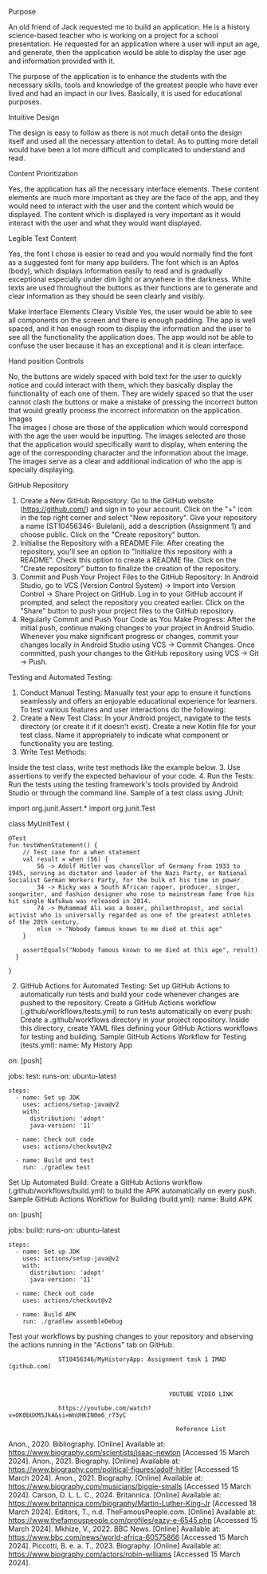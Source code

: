 Purpose 

An old friend of Jack requested me to build an application. He is a history science-based teacher who is working on a project for a school presentation. 
He requested for an application where a user will input an age, and generate, then the application would be able to display the user age and information provided with it. 
 
The purpose of the application is to enhance the students with the necessary skills, tools and knowledge of the greatest people who have ever lived and had an impact in our lives. Basically, it is used for educational purposes. 

Intuitive Design

The design is easy to follow as there is not much detail onto the design itself and used all the necessary attention to detail. As to putting more detail would have been a lot more difficult and complicated to understand and read.

Content Prioritization 
 
Yes, the application has all the necessary interface elements. These content elements are much more important as they are the face of the app, and they would need to interact with the user and the content which would be displayed. The content which is displayed is very important as it would interact with the user and what they would want displayed.
 
Legible Text Content

Yes, the font I chose is easier to read and you would normally find the font as a suggested font for many app builders. The font which is an Aptos (body), which displays information easily to read and is gradually exceptional especially under dim light or anywhere in the darkness. 
White texts are used throughout the buttons as their functions are to generate and clear information as they should be seen clearly and visibly. 
 
Make Interface Elements Cleary Visible
Yes, the user would be able to see all components on the screen and there is enough padding. The app is well spaced, and it has enough room to display the information and the user to see all the functionality the application does. The app would not be able to confuse the user because it has an exceptional and it is clean interface. 
 
Hand position Controls

No, the buttons are widely spaced with bold text for the user to quickly notice and could interact with them, which they basically display the functionality of each one of them. They are widely spaced so that the user cannot clash the buttons or make a mistake of pressing the incorrect button that would greatly process the incorrect information on the application. Images  
The images I chose are those of the application which would correspond with the age the user would be inputting. The images selected are those that the application would specifically want to display, when entering the age of the corresponding character and the information about the image. The images serve as a clear and additional indication of who the app is specially displaying. 

 GitHub Repository
 
1. Create a New GitHub Repository:
Go to the GitHub website (https://github.com/) and sign in to your account.
Click on the "+" icon in the top right corner and select "New repository".
Give your repository a name (ST10456346- Bulelani), add a description (Assignment 1) and choose public.
Click on the "Create repository" button.
2. Initialise the Repository with a README File:
After creating the repository, you'll see an option to "Initialize this repository with a README". Check this option to create a README file.
Click on the "Create repository" button to finalize the creation of the repository.
3. Commit and Push Your Project Files to the GitHub Repository:
In Android Studio, go to VCS (Version Control System) -> Import into Version Control -> Share Project on GitHub.
Log in to your GitHub account if prompted, and select the repository you created earlier.
Click on the "Share" button to push your project files to the GitHub repository.
4. Regularly Commit and Push Your Code as You Make Progress:
After the initial push, continue making changes to your project in Android Studio.
Whenever you make significant progress or changes, commit your changes locally in Android Studio using VCS -> Commit Changes.
Once committed, push your changes to the GitHub repository using VCS -> Git -> Push.

Testing and Automated Testing:
1. Conduct Manual Testing:
Manually test your app to ensure it functions seamlessly and offers an enjoyable educational experience for learners.
To test various features and user interactions do the following:
1. Create a New Test Class:
In your Android project, navigate to the tests directory (or create it if it doesn't exist).
Create a new Kotlin file for your test class. Name it appropriately to indicate what component or functionality you are testing.
2. Write Test Methods:

Inside the test class, write test methods like the example below.
3. Use assertions to verify the expected behaviour of your code.
4. Run the Tests:
Run the tests using the testing framework's tools provided by Android Studio or through the command line.
Sample of a test class using JUnit:

import org.junit.Assert.*
import org.junit.Test

class MyUnitTest {

    @Test
    fun testWhenStatement() {
        // Test case for a when statement
        val result = when (56) {
            56 -> Adolf Hitler was chancellor of Germany from 1933 to 1945, serving as dictator and leader of the Nazi Party, or National Socialist German Workers Party, for the bulk of his time in power.
            34 -> Ricky was a South African rapper, producer, singer, songwriter, and fashion designer who rose to mainstream fame from his hit single Nafukwa was released in 2014.
            74 -> Muhammad Ali was a boxer, philanthropist, and social activist who is universally regarded as one of the greatest athletes of the 20th century.
            else -> "Nobody famous known to me died at this age"
        }
        
        assertEquals("Nobody famous known to me died at this age", result)
      }

    }
2. GitHub Actions for Automated Testing:
Set up GitHub Actions to automatically run tests and build your code whenever changes are pushed to the repository.
Create a GitHub Actions workflow (.github/workflows/tests.yml) to run tests automatically on every push:
Create a .github/workflows directory in your project repository.
Inside this directory, create YAML files defining your GitHub Actions workflows for testing and building.
Sample GitHub Actions Workflow for Testing (tests.yml):
name: My History App

on: [push]

jobs:
  test:
    runs-on: ubuntu-latest

    steps:
      - name: Set up JDK
        uses: actions/setup-java@v2
        with:
          distribution: 'adopt'
          java-version: '11'

      - name: Check out code
        uses: actions/checkout@v2

      - name: Build and test
        run: ./gradlew test

Set Up Automated Build:
Create a GitHub Actions workflow (.github/workflows/build.yml) to build the APK automatically on every push.
Sample GitHub Actions Workflow for Building (build.yml):
name: Build APK

on: [push]

jobs:
  build:
    runs-on: ubuntu-latest

    steps:
      - name: Set up JDK
        uses: actions/setup-java@v2
        with:
          distribution: 'adopt'
          java-version: '11'

      - name: Check out code
        uses: actions/checkout@v2

      - name: Build APK
        run: ./gradlew assembleDebug
Test your workflows by pushing changes to your repository and observing the actions running in the "Actions" tab on GitHub.

                  ST10456346/MyHistoryApp: Assignment task 1 IMAD (github.com)


 
                                                 YOUTUBE VIDEO LINK
                                                 
                  https://youtube.com/watch?v=OK0bUXMSJkA&si=WnUHKIN0m6_r73yC
                           
                                                   Reference List
                                                   

Anon., 2020. Bibliography. [Online] 
Available at: https://www.biography.com/scientists/isaac-newton
[Accessed 15 March 2024].
Anon., 2021. Biography. [Online] 
Available at: https://www.biography.com/political-figures/adolf-hitler
[Accessed 15 March 2024].
Anon., 2021. Biography. [Online] 
Available at: https://www.biography.com/musicians/biggie-smalls
[Accessed 15 March 2024].
Carson, D. L. L. C., 2024. Britannica. [Online] 
Available at: https://www.britannica.com/biography/Martin-Luther-King-Jr
[Accessed 18 March 2024].
Editors, T., n.d. TheFamousPeople.com. [Online] 
Available at: https://www.thefamouspeople.com/profiles/eazy-e-6545.php
[Accessed 15 March 2024].
Mkhize, V., 2022. BBC News. [Online] 
Available at: https://www.bbc.com/news/world-africa-60575866
[Accessed 15 March 2024].
Piccotti, B. e. a. T., 2023. Biography. [Online] 
Available at: https://www.biography.com/actors/robin-williams
[Accessed 15 March 2024].


